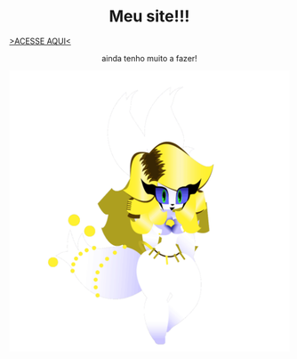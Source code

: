 <h1 align="center">Meu site!!!</h1>
<a align="center" href="https://github.com/MozzerGrozzer/Mozzer-site" target="_blank">>ACESSE AQUI<</a>
<p align="center">ainda tenho muito a fazer!</p>
<img align="center"src="https://github.com/MozzerGrozzer/MozzerGrozzer/blob/main/assets/casagrande-pequena.gif">